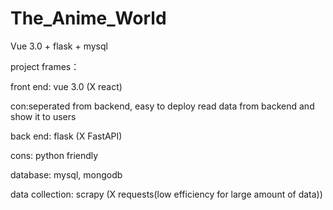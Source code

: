 # The_Anime_World

Vue 3.0 + flask + mysql 

project frames：

front end:
vue 3.0 (X react)

con:seperated from backend, easy to deploy
read data from backend and show it to users

back end:
flask (X FastAPI)

cons: python friendly 

database:
mysql, mongodb

data collection:
scrapy (X requests(low efficiency for large amount of data))

